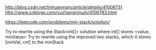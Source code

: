 http://blog.csdn.net/linhuanmars/article/details/41008731
http://www.cnblogs.com/yuzhangcmu/p/4106783.html



https://leetcode.com/problems/min-stack/solution/

Try to rewrite using the Stack<int[]> solution where int[] stores <value, minValue>
Try to rewrite using the improved two stacks, which it stores [minVal, cnt] to the minStack
